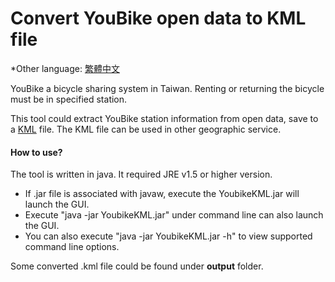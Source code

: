 # Convert YouBike open data to KML file 
*Other language: [繁體中文](README.md.tw)

YouBike a bicycle sharing system in Taiwan. Renting or returning the bicycle must be in specified station.

This tool could extract YouBike station information from open data, save to a [KML](https://en.wikipedia.org/wiki/Keyhole_Markup_Language) file.
The KML file can be used in other geographic service.

#### How to use?
The tool is written in java. It required JRE v1.5 or higher version.
- If .jar file is associated with javaw, execute the YoubikeKML.jar will launch the GUI. 
- Execute "java -jar YoubikeKML.jar" under command line can also launch the GUI. 
- You can also execute "java -jar YoubikeKML.jar -h" to view supported command line options.

Some converted .kml file could be found under **output** folder.
